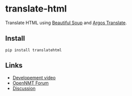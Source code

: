# translate-html
Translate HTML using [Beautiful Soup](https://beautiful-soup-4.readthedocs.io/en/latest/) and [Argos Translate](https://github.com/argosopentech/argos-translate).

## Install
```
pip install translatehtml
```

## Links
- [Developement video](https://www.youtube.com/watch?v=S28XOIvRzwo&list=PLe6dpCSdH0zRlFBBzE1mfdRv6CWttmkcL)
- [OpenNMT Forum](https://forum.opennmt.net/t/suggestions-for-translating-xml/4409)
- [Discussion](https://github.com/argosopentech/argos-translate/discussions/158)
